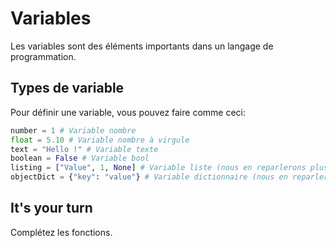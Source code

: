 # Variables

Les variables sont des éléments importants dans un langage de programmation.

## Types de variable

Pour définir une variable, vous pouvez faire comme ceci:

```python
number = 1 # Variable nombre
float = 5.10 # Variable nombre à virgule
text = "Hello !" # Variable texte
boolean = False # Variable bool
listing = ["Value", 1, None] # Variable liste (nous en reparlerons plus tard)
objectDict = {"key": "value"} # Variable dictionnaire (nous en reparlerons plus tard)
```

## It's your turn

Complétez les fonctions.